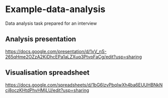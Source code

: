 # Example-data-analysis
Data analysis task prepared for an interview

## Analysis presentation
https://docs.google.com/presentation/d/1xV_nS-265qHme2OZzA2KiDhcEPa1aLZXuq3PtvpFaCg/edit?usp=sharing

## Visualisation spreadsheet
https://docs.google.com/spreadsheets/d/1bG6lzvPbqIwXh4ba6EUUHBNkNcj8oczKHtdPhvHMjLU/edit?usp=sharing
